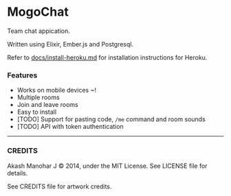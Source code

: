 # MogoChat

Team chat appication.

Written using Elixir, Ember.js and Postgresql.

Refer to [docs/install-heroku.md](https://github.com/HashNuke/mogo-chat/blob/master/docs/install-heroku.md) for installation instructions for Heroku.

### Features

* Works on mobile devices ~!
* Multiple rooms
* Join and leave rooms
* Easy to install
* [TODO] Support for pasting code, `/me` command and room sounds
* [TODO] API with token authentication

---------------------------------------------------

### CREDITS

Akash Manohar J &copy; 2014, under the MIT License. See LICENSE file for details.

See CREDITS file for artwork credits.
